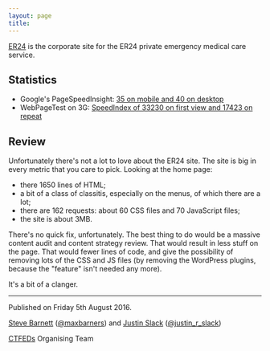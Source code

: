 ```yaml
---
layout: page
title:
---
```


[ER24](https://www.er24.co.za/) is the corporate site for the ER24 private emergency medical care service.

## Statistics

* Google's PageSpeedInsight: [35 on mobile and 40 on desktop](https://developers.google.com/speed/pagespeed/insights/?url=https%3A%2F%2Fwww.er24.co.za%2F&tab=mobile)
* WebPageTest on 3G: [SpeedIndex of 33230 on first view and 17423 on repeat](https://www.webpagetest.org/result/160804_02_5860fa83fb756e9ae13eea6089c97947/)

## Review

Unfortunately there's not a lot to love about the ER24 site. The site is big in every metric that you care to pick. Looking at the home page:

* there 1650 lines of HTML;
* a bit of a class of classitis, especially on the menus, of which there are a lot;
* there are 162 requests: about 60 CSS files and 70 JavaScript files;
* the site is about 3MB.

There's no quick fix, unfortunately. The best thing to do would be a massive content audit and content strategy review. That would result in less stuff on the page. That would fewer lines of code, and give the possibility of removing lots of the CSS and JS files (by removing the WordPress plugins, because the "feature" isn't needed any more).

It's a bit of a clanger.

---

Published on Friday 5th August 2016.

[Steve Barnett](https://naga.co.za/) ([@maxbarners](https://twitter.com/maxbarners)) and [Justin Slack](http://justinslack.com/) ([@justin_r_slack](https://twitter.com/justin_r_slack))

[CTFEDs](http://ctfeds.org/) Organising Team
